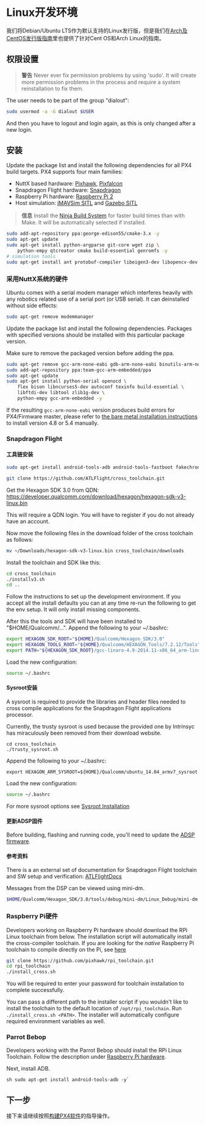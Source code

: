 # Linux开发环境

我们将Debian/Ubuntu LTS作为默认支持的Linux发行版，但是我们在[Arch及CentOS发行版指南](starting-installing-linux-boutique.md)里也提供了针对Cent OS和Arch Linux的指南。

## 权限设置

> **警告** Never ever fix permission problems by using 'sudo'. It will create more permission problems in the process and require a system reinstallation to fix them.

The user needs to be part of the group "dialout":


```sh
sudo usermod -a -G dialout $USER
```

And then you have to logout and login again, as this is only changed after a new login.

## 安装

Update the package list and install the following dependencies for all PX4 build targets. PX4 supports four main families:

  * NuttX based hardware: [Pixhawk](hardware-pixhawk.md), [Pixfalcon](hardware-pixfalcon.md)
  * Snapdragon Flight hardware: [Snapdragon](hardware-snapdragon.md)
  * Raspberry Pi hardware: [Raspberry Pi 2](hardware-pi2.md)
  * Host simulation: [jMAVSim SITL](simulation-sitl.md) and [Gazebo SITL](simulation-gazebo.md)

> **信息** Install the [Ninja Build System](http://dev.px4.io/starting-installing-linux-boutique.html#ninja-build-system) for faster build times than with Make. It will be automatically selected if installed.

```sh
sudo add-apt-repository ppa:george-edison55/cmake-3.x -y
sudo apt-get update
sudo apt-get install python-argparse git-core wget zip \
    python-empy qtcreator cmake build-essential genromfs -y
# simulation tools
sudo apt-get install ant protobuf-compiler libeigen3-dev libopencv-dev openjdk-8-jdk openjdk-8-jre clang-3.5 lldb-3.5 -y
```

### 采用NuttX系统的硬件

Ubuntu comes with a serial modem manager which interferes heavily with any robotics related use of a serial port (or USB serial). It can deinstalled without side effects:


```sh
sudo apt-get remove modemmanager
```

Update the package list and install the following dependencies. Packages with specified versions should be installed with this particular package version.

Make sure to remove the packaged version before adding the ppa.

```sh
sudo apt-get remove gcc-arm-none-eabi gdb-arm-none-eabi binutils-arm-none-eabi
sudo add-apt-repository ppa:team-gcc-arm-embedded/ppa
sudo apt-get update
sudo apt-get install python-serial openocd \
    flex bison libncurses5-dev autoconf texinfo build-essential \
    libftdi-dev libtool zlib1g-dev \
    python-empy gcc-arm-embedded -y
```

If the resulting `gcc-arm-none-eabi` version produces build errors for PX4/Firmware master, please refer to [the bare metal installation instructions](http://dev.px4.io/starting-installing-linux-boutique.html#toolchain-installation) to install version 4.8 or 5.4 manually.


### Snapdragon Flight

#### 工具链安装


```sh
sudo apt-get install android-tools-adb android-tools-fastboot fakechroot fakeroot unzip xz-utils wget python python-empy -y
```


```sh
git clone https://github.com/ATLFlight/cross_toolchain.git
```

Get the Hexagon SDK 3.0 from QDN: https://developer.qualcomm.com/download/hexagon/hexagon-sdk-v3-linux.bin

This will require a QDN login. You will have to register if you do not already have an account.

Now move the following files in the download folder of the cross toolchain as follows:


```sh
mv ~/Downloads/hexagon-sdk-v3-linux.bin cross_toolchain/downloads
```
Install the toolchain and SDK like this:


```sh
cd cross_toolchain
./installv3.sh
cd ..
```

Follow the instructions to set up the development environment. If you accept all the install defaults you can at any time re-run the following to get the env setup. It will only install missing components.

After this the tools and SDK will have been installed to "$HOME/Qualcomm/...". Append the following to your ~/.bashrc:


```sh
export HEXAGON_SDK_ROOT="${HOME}/Qualcomm/Hexagon_SDK/3.0"
export HEXAGON_TOOLS_ROOT="${HOME}/Qualcomm/HEXAGON_Tools/7.2.12/Tools"
export PATH="${HEXAGON_SDK_ROOT}/gcc-linaro-4.9-2014.11-x86_64_arm-linux-gnueabihf_linux/bin:$PATH"
```

Load the new configuration:


```sh
source ~/.bashrc
```

#### Sysroot安装

A sysroot is required to provide the libraries and header files needed to cross compile applications for the Snapdragon Flight applications processor.

Currently, the trusty sysroot is used because the provided one by Intrinsyc has miraculously been removed from their download website.

```
cd cross_toolchain
./trusty_sysroot.sh
```

Append the following to your ~/.bashrc:

```
export HEXAGON_ARM_SYSROOT=${HOME}/Qualcomm/ubuntu_14.04_armv7_sysroot
```

Load the new configuration:


```sh
source ~/.bashrc
```

For more sysroot options see [Sysroot Installation](https://github.com/ATLFlight/cross_toolchain/blob/sdk3/README.md#sysroot-installation)

#### 更新ADSP固件

Before building, flashing and running code, you'll need to update the [ADSP firmware](advanced-snapdragon.html#updating-the-adsp-firmware).

#### 参考资料

There is a an external set of documentation for Snapdragon Flight toolchain and SW setup and verification:
[ATLFlightDocs](https://github.com/ATLFlight/ATLFlightDocs/blob/master/README.md)

Messages from the DSP can be viewed using mini-dm.


```sh
$HOME/Qualcomm/Hexagon_SDK/3.0/tools/debug/mini-dm/Linux_Debug/mini-dm
```

### Raspberry Pi硬件

Developers working on Raspberry Pi hardware should download the RPi Linux toolchain from below. The installation script will automatically install the cross-compiler toolchain. If you are looking for the *native* Raspberry Pi toolchain to compile directly on the Pi, see [here](http://dev.px4.io/hardware-pi2.html#native-builds-optional)


```sh
git clone https://github.com/pixhawk/rpi_toolchain.git
cd rpi_toolchain
./install_cross.sh
```
You will be required to enter your password for toolchain installation to complete successfully.

You can pass a different path to the installer script if you wouldn't like to install the toolchain to the default location of ```/opt/rpi_toolchain```. Run ``` ./install_cross.sh <PATH>```. The installer will automatically configure required environment variables as well.

### Parrot Bebop

Developers working with the Parrot Bebop should install the RPi Linux Toolchain. Follow the
description under [Raspberry Pi hardware](raspberry-pi-hardware).

Next, install ADB.


``sh
sudo apt-get install android-tools-adb -y`
``

## 下一步

接下来请继续按照[构建PX4软件](starting-building.md)的指导操作。
